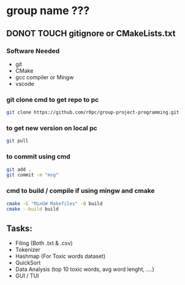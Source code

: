 # group name ???

## DONOT TOUCH gitignore or CMakeLists.txt

### Software Needed
- git
- CMake
- gcc compiler or Mingw
- vscode

### git clone cmd to get repo to pc

``` bash
git clone https://github.com/r0pc/group-project-programming.git
```

### to get new version on local pc

```bash
git pull
```

### to commit using cmd

``` bash
git add .
git commit -m "msg"
```

### cmd to build / compile if using mingw and cmake

``` bash
cmake -G "MinGW Makefiles" -B build
cmake --build build
```


## Tasks:
- Filing (Both .txt & .csv)
- Tokenizer
- Hashmap (For Toxic words dataset)
- QuickSort
- Data Analysis (top 10 toxic words, avg word lenght, ....)
- GUI / TUI 